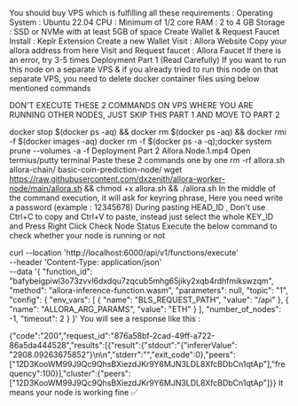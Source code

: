 You should buy VPS which is fulfilling all these requirements :
Operating System : Ubuntu 22.04
CPU : Minimum of 1/2 core
RAM : 2 to 4 GB
Storage : SSD or NVMe with at least 5GB of space
Create Wallet & Request Faucet
Install : Keplr Extension
Create a new Wallet
Visit : Allora Website
Copy your allora address from here
Visit and Request faucet : Allora Faucet
If there is an error, try 3-5 times
Deployment Part 1 (Read Carefully)
If you want to run this node on a separate VPS & if you already tried to run this node on that separate VPS, you need to delete docker container files using below mentioned commands

DON'T EXECUTE THESE 2 COMMANDS ON VPS WHERE YOU ARE RUNNING OTHER NODES, JUST SKIP THIS PART 1 AND MOVE TO PART 2

docker stop $(docker ps -aq) && docker rm $(docker ps -aq) && docker rmi -f $(docker images -aq)
docker rm -f $(docker ps -a -q);docker system prune --volumes -a -f
Deployment Part 2
 Allora.Node.1.mp4 
Open termius/putty terminal
Paste these 2 commands one by one
rm -rf allora.sh allora-chain/ basic-coin-prediction-node/
wget https://raw.githubusercontent.com/dxzenith/allora-worker-node/main/allora.sh && chmod +x allora.sh && ./allora.sh
In the middle of the command execution, it will ask for keyring phrase, Here you need write a password (example : 12345678)
During pasting HEAD_ID , Don't use Ctrl+C to copy and Ctrl+V to paste, instead just select the whole KEY_ID and Press Right Click
Check Node Status
Execute the below command to check whether your node is running or not

  curl --location 'http://localhost:6000/api/v1/functions/execute' \
--header 'Content-Type: application/json' \
--data '{
    "function_id": "bafybeigpiwl3o73zvvl6dxdqu7zqcub5mhg65jiky2xqb4rdhfmikswzqm",
    "method": "allora-inference-function.wasm",
    "parameters": null,
    "topic": "1",
    "config": {
        "env_vars": [
            {
                "name": "BLS_REQUEST_PATH",
                "value": "/api"
            },
            {
                "name": "ALLORA_ARG_PARAMS",
                "value": "ETH"
            }
        ],
        "number_of_nodes": -1,
        "timeout": 2
    }
}'
You will see a response like this :

{"code":"200","request_id":"876a58bf-2cad-49ff-a722-86a5da444528","results":[{"result":{"stdout":"{\"infererValue\": \"2908.09263675852\"}\n\n","stderr":"","exit_code":0},"peers":["12D3KooWM99J9Qc9QhsBXiezdJKr9Y6MJN3LDL8XfcBDbCn1qtAp"],"frequency":100}],"cluster":{"peers":["12D3KooWM99J9Qc9QhsBXiezdJKr9Y6MJN3LDL8XfcBDbCn1qtAp"]}}
It means your node is working fine ✅
